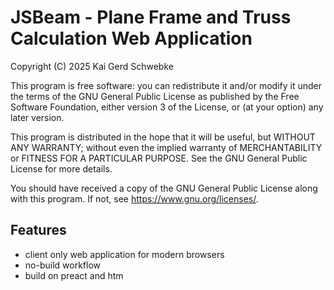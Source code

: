 JSBeam - Plane Frame and Truss Calculation Web Application
==========================================================

Copyright (C) 2025 Kai Gerd Schwebke

This program is free software: you can redistribute it and/or modify
it under the terms of the GNU General Public License as published by
the Free Software Foundation, either version 3 of the License, or
(at your option) any later version.

This program is distributed in the hope that it will be useful,
but WITHOUT ANY WARRANTY; without even the implied warranty of
MERCHANTABILITY or FITNESS FOR A PARTICULAR PURPOSE. See the
GNU General Public License for more details.

You should have received a copy of the GNU General Public License
along with this program. If not, see <https://www.gnu.org/licenses/>.


## Features
- client only web application for modern browsers
- no-build workflow
- build on preact and htm
